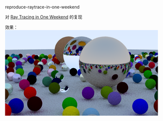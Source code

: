 reproduce-raytrace-in-one-weekend

对 [Ray Tracing in One Weekend](https://raytracing.github.io/books/RayTracingInOneWeekend.html#antialiasing/generatingpixelswithmultiplesamples) 的复现

效果：
![](image.png)

